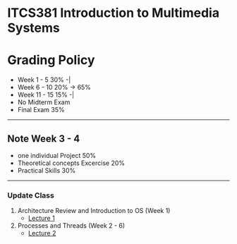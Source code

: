 # ITCS381 Introduction to Multimedia Systems

# Grading Policy
* Week 1 - 5   30% -|
* Week 6 - 10  20% -> 65%  
* Week 11 - 15 15% -|
* No Midterm Exam
* Final Exam 35%
----
## Note Week 3 - 4
- one individual Project 50%
- Theoretical concepts Excercise 20%
- Practical Skills 30%
----
### Update Class 
 1. Architecture Review and Introduction to OS (Week 1)
    * [Lecture 1](https://github.com/SunatP/ITCS381_Multimedia/tree/master/Week1)
 2. Processes and Threads (Week 2 - 6)
    * [Lecture 2](https://github.com/SunatP/ITCS381_Multimedia/tree/master/Week2)